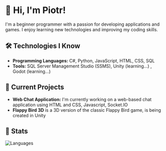 
# 👋 Hi, I'm Piotr!
I'm a beginner programmer with a passion for developing applications and games. I enjoy learning new technologies and improving my coding skills.

## 🛠️ Technologies I Know
- **Programming Languages:** C#, Python, JavaScript, HTML, CSS, SQL
- **Tools:** SQL Server Management Studio (SSMS), Unity (learning...) , Godot (learning...)

## 🚀 Current Projects
- **Web Chat Application:** I'm currently working on a web-based chat application using HTML and CSS, Javascript, Socket.IO
- **Flappy Bird 3D** is a 3D version of the classic Flappy Bird game, is being created in Unity

## 📝 Stats
![Languages](https://github-readme-stats.vercel.app/api/top-langs/?username=1-xB&layout=compact&theme=white)


